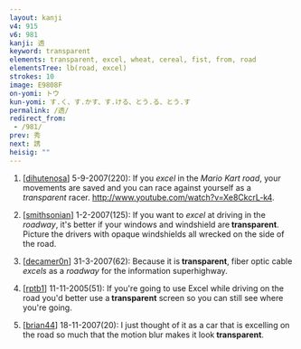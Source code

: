 ```yaml
---
layout: kanji
v4: 915
v6: 981
kanji: 透
keyword: transparent
elements: transparent, excel, wheat, cereal, fist, from, road
elementsTree: lb(road, excel)
strokes: 10
image: E9808F
on-yomi: トウ
kun-yomi: す.く、す.かす、す.ける、とう.る、とう.す
permalink: /透/
redirect_from:
 - /981/
prev: 秀
next: 誘
heisig: ""
---
```


1) [<a href="http://kanji.koohii.com/profile/dihutenosa">dihutenosa</a>] 5-9-2007(220): If you <em>excel</em> in the <em>Mario Kart road</em>, your movements are saved and you can race against yourself as a <em>transparent</em> racer. <a href="http://www.youtube.com/watch?v=Xe8CkcrL-k4">http://www.youtube.com/watch?v=Xe8CkcrL-k4</a>.

2) [<a href="http://kanji.koohii.com/profile/smithsonian">smithsonian</a>] 1-2-2007(125): If you want to <em>excel</em> at driving in the <em>roadway</em>, it&#039;s better if your windows and windshield are<strong> transparent</strong>. Picture the drivers with opaque windshields all wrecked on the side of the road.

3) [<a href="http://kanji.koohii.com/profile/decamer0n">decamer0n</a>] 31-3-2007(62): Because it is<strong> transparent</strong>, fiber optic cable <em>excels</em> as a <em>roadway</em> for the information superhighway.

4) [<a href="http://kanji.koohii.com/profile/rptb1">rptb1</a>] 11-11-2005(51): If you&#039;re going to use Excel while driving on the road you&#039;d better use a<strong> transparent</strong> screen so you can still see where you&#039;re going.

5) [<a href="http://kanji.koohii.com/profile/brian44">brian44</a>] 18-11-2007(20): I just thought of it as a car that is excelling on the road so much that the motion blur makes it look<strong> transparent</strong>.


